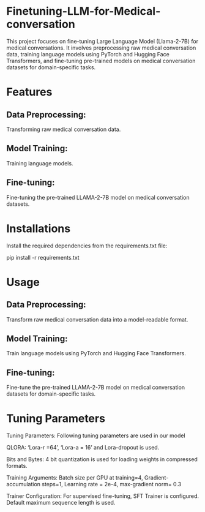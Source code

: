 # Finetuning-LLM-for-Medical-conversation
This project focuses on fine-tuning Large Language Model (Llama-2-7B) for medical conversations. It involves preprocessing raw medical conversation data, training language models using PyTorch and Hugging Face Transformers, and fine-tuning pre-trained models on medical conversation datasets for domain-specific tasks.
# Features
## Data Preprocessing: 
Transforming raw medical conversation data.
## Model Training: 
Training language models.
## Fine-tuning: 
Fine-tuning the pre-trained LLAMA-2-7B model on medical conversation datasets.
# Installations
Install the required dependencies from the requirements.txt file:

pip install -r requirements.txt
# Usage
## Data Preprocessing: 
Transform raw medical conversation data into a model-readable format.
## Model Training: 
Train language models using PyTorch and Hugging Face Transformers.
## Fine-tuning: 
Fine-tune the pre-trained LLAMA-2-7B model on medical conversation datasets for domain-specific tasks.
# Tuning Parameters
 Tuning Parameters:
Following tuning parameters are used in our model

QLORA: ‘Lora-r =64’, ‘Lora-a = 16’ and Lora-dropout is used.

Bits and Bytes: 4 bit quantization is used for loading weights in compressed formats.

Training Arguments: Batch size per GPU at training=4, Gradient-accumulation steps=1, Learning rate = 2e-4, max-gradient norm= 0.3

Trainer Configuration: For supervised fine-tuning, SFT Trainer is configured. Default maximum
sequence length is used. 
